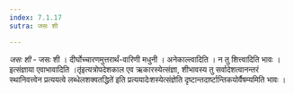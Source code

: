 ```yaml
---
index: 7.1.17
sutra: जसः शी

---
```

_जसः शी_ - जसः शी । दीर्घोच्चारणमुत्तरार्थं-वारिणी मधुनी । अनेकाल्त्वादिति । न तु शित्त्वादिति भावः । इत्संज्ञाया एवाभावादिति ।तृ॑इत्यत्रोपदेशकाल एव ऋकारस्येत्संज्ञा, शीभावस्य तु सर्वादेशत्वानन्तरं स्थानिवत्त्वेन प्रत्ययत्वे लब्धेलशक्वतद्धिते॑ इति प्रत्ययादेःशस्येत्संज्ञेति दृष्टान्तदार्ष्टान्तिकयोर्वैषम्यमिति भावः ।